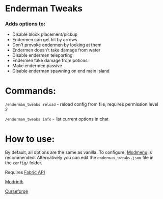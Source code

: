 # Enderman Tweaks
### Adds options to:
- Disable block placement/pickup
- Endermen can get hit by arrows
- Don't provoke endermen by looking at them
- Endermen doesn't take damage from water
- Disable endermen teleporting
- Endermen take damage from potions
- Make endermen passive
- Disable enderman spawning on end main island
# Commands:
`/enderman_tweaks reload` - reload config from file, requires permission level 2

`/enderman_tweaks info` - list current options in chat
# How to use:
By default, all options are the same as vanilla. To configure, [Modmenu](https://modrinth.com/mod/modmenu) is recommended. Alternatively you can edit the `enderman_tweaks.json` file in the `config/` folder.

Requires [Fabric API](https://modrinth.com/mod/fabric-api)

[Modrinth](https://modrinth.com/mod/enderman-tweaks)

[Curseforge](https://legacy.curseforge.com/minecraft/mc-mods/enderman-tweaks)
